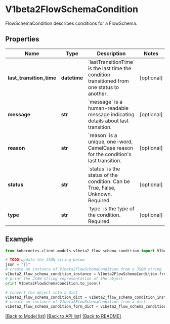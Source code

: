 # V1beta2FlowSchemaCondition

FlowSchemaCondition describes conditions for a FlowSchema.

## Properties
Name | Type | Description | Notes
------------ | ------------- | ------------- | -------------
**last_transition_time** | **datetime** | &#x60;lastTransitionTime&#x60; is the last time the condition transitioned from one status to another. | [optional] 
**message** | **str** | &#x60;message&#x60; is a human-readable message indicating details about last transition. | [optional] 
**reason** | **str** | &#x60;reason&#x60; is a unique, one-word, CamelCase reason for the condition&#39;s last transition. | [optional] 
**status** | **str** | &#x60;status&#x60; is the status of the condition. Can be True, False, Unknown. Required. | [optional] 
**type** | **str** | &#x60;type&#x60; is the type of the condition. Required. | [optional] 

## Example

```python
from kubernetes.client.models.v1beta2_flow_schema_condition import V1beta2FlowSchemaCondition

# TODO update the JSON string below
json = "{}"
# create an instance of V1beta2FlowSchemaCondition from a JSON string
v1beta2_flow_schema_condition_instance = V1beta2FlowSchemaCondition.from_json(json)
# print the JSON string representation of the object
print V1beta2FlowSchemaCondition.to_json()

# convert the object into a dict
v1beta2_flow_schema_condition_dict = v1beta2_flow_schema_condition_instance.to_dict()
# create an instance of V1beta2FlowSchemaCondition from a dict
v1beta2_flow_schema_condition_form_dict = v1beta2_flow_schema_condition.from_dict(v1beta2_flow_schema_condition_dict)
```
[[Back to Model list]](../README.md#documentation-for-models) [[Back to API list]](../README.md#documentation-for-api-endpoints) [[Back to README]](../README.md)


